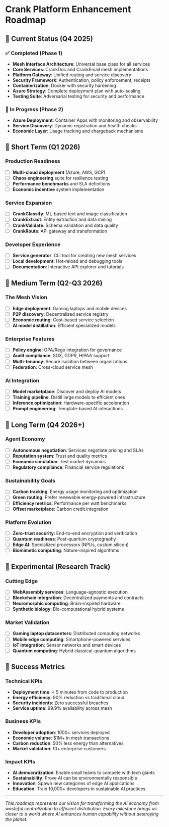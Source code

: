 # Crank Platform Enhancement Roadmap

## 🎯 Current Status (Q4 2025)

### ✅ Completed (Phase 1)
- **Mesh Interface Architecture**: Universal base class for all services
- **Core Services**: CrankDoc and CrankEmail mesh implementations  
- **Platform Gateway**: Unified routing and service discovery
- **Security Framework**: Authentication, policy enforcement, receipts
- **Containerization**: Docker with security hardening
- **Azure Strategy**: Complete deployment plan with auto-scaling
- **Testing Suite**: Adversarial testing for security and performance

### 🚧 In Progress (Phase 2)
- **Azure Deployment**: Container Apps with monitoring and observability
- **Service Discovery**: Dynamic registration and health checks
- **Economic Layer**: Usage tracking and chargeback mechanisms

## 🔮 Short Term (Q1 2026)

### Production Readiness
- [ ] **Multi-cloud deployment** (Azure, AWS, GCP)
- [ ] **Chaos engineering** suite for resilience testing
- [ ] **Performance benchmarks** and SLA definitions
- [ ] **Economic incentive** system implementation

### Service Expansion
- [ ] **CrankClassify**: ML-based text and image classification
- [ ] **CrankExtract**: Entity extraction and data mining
- [ ] **CrankValidate**: Schema validation and data quality
- [ ] **CrankRoute**: API gateway and transformation

### Developer Experience
- [ ] **Service generator**: CLI tool for creating new mesh services
- [ ] **Local development**: Hot-reload and debugging tools
- [ ] **Documentation**: Interactive API explorer and tutorials

## 🚀 Medium Term (Q2-Q3 2026)

### The Mesh Vision
- [ ] **Edge deployment**: Gaming laptops and mobile devices
- [ ] **P2P discovery**: Decentralized service registry
- [ ] **Economic routing**: Cost-based service selection
- [ ] **AI model distillation**: Efficient specialized models

### Enterprise Features
- [ ] **Policy engine**: OPA/Rego integration for governance
- [ ] **Audit compliance**: SOX, GDPR, HIPAA support
- [ ] **Multi-tenancy**: Secure isolation between organizations
- [ ] **Federation**: Cross-cloud service mesh

### AI Integration
- [ ] **Model marketplace**: Discover and deploy AI models
- [ ] **Training pipeline**: Distill large models to efficient ones
- [ ] **Inference optimization**: Hardware-specific acceleration
- [ ] **Prompt engineering**: Template-based AI interactions

## 🌟 Long Term (Q4 2026+)

### Agent Economy
- [ ] **Autonomous negotiation**: Services negotiate pricing and SLAs
- [ ] **Reputation system**: Trust and quality metrics
- [ ] **Economic simulation**: Test market dynamics
- [ ] **Regulatory compliance**: Financial service regulations

### Sustainability Goals
- [ ] **Carbon tracking**: Energy usage monitoring and optimization
- [ ] **Green routing**: Prefer renewable energy-powered infrastructure
- [ ] **Efficiency metrics**: Performance per watt benchmarks
- [ ] **Offset marketplace**: Carbon credit integration

### Platform Evolution
- [ ] **Zero-trust security**: End-to-end encryption and verification
- [ ] **Quantum readiness**: Post-quantum cryptography
- [ ] **Edge AI**: Specialized processors (NPUs, custom silicon)
- [ ] **Biomimetic computing**: Nature-inspired algorithms

## 🎲 Experimental (Research Track)

### Cutting Edge
- [ ] **WebAssembly services**: Language-agnostic execution
- [ ] **Blockchain integration**: Decentralized payments and contracts
- [ ] **Neuromorphic computing**: Brain-inspired hardware
- [ ] **Synthetic biology**: Bio-computational hybrid systems

### Market Validation
- [ ] **Gaming laptop datacenters**: Distributed computing networks
- [ ] **Mobile edge computing**: Smartphone-powered services
- [ ] **IoT integration**: Sensor networks and smart devices
- [ ] **Quantum computing**: Hybrid classical-quantum algorithms

## 🎯 Success Metrics

### Technical KPIs
- **Deployment time**: < 5 minutes from code to production
- **Energy efficiency**: 90% reduction vs traditional cloud
- **Security incidents**: Zero successful breaches
- **Service uptime**: 99.9% availability across mesh

### Business KPIs
- **Developer adoption**: 1000+ services deployed
- **Economic volume**: $1M+ in mesh transactions
- **Carbon reduction**: 50% less energy than alternatives
- **Market validation**: 10+ enterprise customers

### Impact KPIs
- **AI democratization**: Enable small teams to compete with tech giants
- **Sustainability**: Prove AI can be environmentally responsible
- **Innovation**: Spawn new categories of edge AI applications
- **Education**: Train 10,000+ developers in sustainable AI practices

---

*This roadmap represents our vision for transforming the AI economy from wasteful centralization to efficient distribution. Every milestone brings us closer to a world where AI enhances human capability without destroying the planet.*